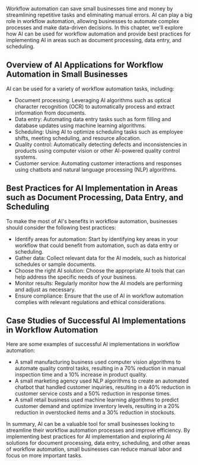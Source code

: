 

Workflow automation can save small businesses time and money by streamlining repetitive tasks and eliminating manual errors. AI can play a big role in workflow automation, allowing businesses to automate complex processes and make data-driven decisions. In this chapter, we'll explore how AI can be used for workflow automation and provide best practices for implementing AI in areas such as document processing, data entry, and scheduling.

Overview of AI Applications for Workflow Automation in Small Businesses
-----------------------------------------------------------------------

AI can be used for a variety of workflow automation tasks, including:

* Document processing: Leveraging AI algorithms such as optical character recognition (OCR) to automatically process and extract information from documents.
* Data entry: Automating data entry tasks such as form filling and database updates using machine learning algorithms.
* Scheduling: Using AI to optimize scheduling tasks such as employee shifts, meeting scheduling, and resource allocation.
* Quality control: Automatically detecting defects and inconsistencies in products using computer vision or other AI-powered quality control systems.
* Customer service: Automating customer interactions and responses using chatbots and natural language processing (NLP) algorithms.

Best Practices for AI Implementation in Areas such as Document Processing, Data Entry, and Scheduling
-----------------------------------------------------------------------------------------------------

To make the most of AI's benefits in workflow automation, businesses should consider the following best practices:

* Identify areas for automation: Start by identifying key areas in your workflow that could benefit from automation, such as data entry or scheduling.
* Gather data: Collect relevant data for the AI models, such as historical schedules or sample documents.
* Choose the right AI solution: Choose the appropriate AI tools that can help address the specific needs of your business.
* Monitor results: Regularly monitor how the AI models are performing and adjust as necessary.
* Ensure compliance: Ensure that the use of AI in workflow automation complies with relevant regulations and ethical considerations.

Case Studies of Successful AI Implementations in Workflow Automation
--------------------------------------------------------------------

Here are some examples of successful AI implementations in workflow automation:

* A small manufacturing business used computer vision algorithms to automate quality control tasks, resulting in a 70% reduction in manual inspection time and a 10% increase in product quality.
* A small marketing agency used NLP algorithms to create an automated chatbot that handled customer inquiries, resulting in a 40% reduction in customer service costs and a 50% reduction in response times.
* A small retail business used machine learning algorithms to predict customer demand and optimize inventory levels, resulting in a 20% reduction in overstocked items and a 30% reduction in stockouts.

In summary, AI can be a valuable tool for small businesses looking to streamline their workflow automation processes and improve efficiency. By implementing best practices for AI implementation and exploring AI solutions for document processing, data entry, scheduling, and other areas of workflow automation, small businesses can reduce manual labor and focus on more important tasks.
